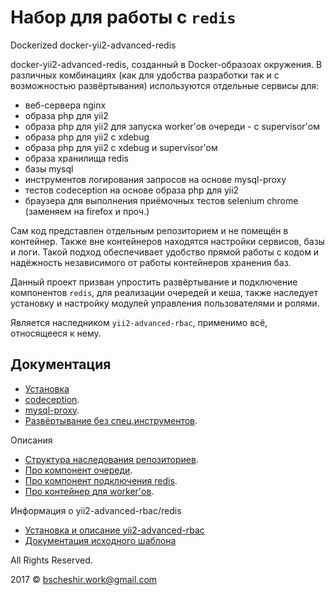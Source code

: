 # Набор для работы с `redis`

Dockerized docker-yii2-advanced-redis

docker-yii2-advanced-redis, созданный в Docker-образоах окружения. В различных комбинациях (как для удобства разработки 
так и с возможностью развёртывания) используются отдельные сервисы для:   
- веб-сервера nginx
- образа php для yii2
- образа php для yii2 для запуска worker'ов очереди - с supervisor'ом
- образа php для yii2 с xdebug
- образа php для yii2 с xdebug и supervisor'ом
- образа хранилища redis
- базы mysql
- инструментов логирования запросов на основе mysql-proxy
- тестов codeception на основе образа php для yii2
- браузера для выполнения приёмочных тестов selenium chrome (заменяем на firefox и проч.)

Сам код представлен отдельным репозиторием и не помещён в контейнер. Также вне контейнеров находятся настройки сервисов,
базы и логи. Такой подход обеспечивает удобство прямой работы с кодом и надёжность независимого от работы контейнеров хранения баз.  

Данный проект призван упростить развёртывание и подключение компонентов `redis`, для реализации очередей и кеша,
также наследует установку и настройку модулей управления пользователями и ролями.

Является наследником `yii2-advanced-rbac`, применимо всё, относящееся к нему.

## Документация

* [Установка](./docs/install.md)
* [codeception](/docs/codeception.md).
* [mysql-proxy](/docs/mysql-proxy.md).
* [Развёртывание без спец.инструментов](/docs/install-prod.md).

Описания
* [Структура наследования репозиториев](/docs/about-git-struture.md).
* [Про компонент очереди](/docs/about-queue.md).
* [Про компонент подключения redis](/docs/about-redis.md).
* [Про контейнер для worker'ов](/docs/about-supervisor.md).

Информация о yii2-advanced-rbac/redis
* [Установка и описание yii2-advanced-rbac](./docs/guide/README.md)
* [Документация исходного шаблона](https://github.com/yiisoft/yii2-app-advanced/blob/master/README.md)

All Rights Reserved.

2017 © bscheshir.work@gmail.com
